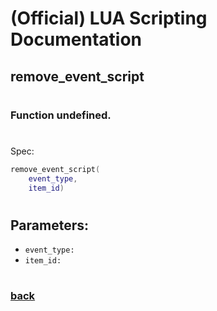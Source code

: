 
# (Official) LUA Scripting Documentation

## remove_event_script
#
### Function undefined.
#
Spec:
```lua
remove_event_script(
	event_type,
	item_id)
```
#
## Parameters:
- `event_type:` 
- `item_id:` 
#  

### [back](../other)
